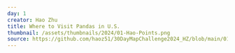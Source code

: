 ```yaml
---
day: 1
creator: Hao Zhu
title: Where to Visit Pandas in U.S.
thumbnail: /assets/thumbnails/2024/01-Hao-Points.png
source: https://github.com/haoz51/30DayMapChallenge2024_HZ/blob/main/01-Points/01-point.R
---
```



